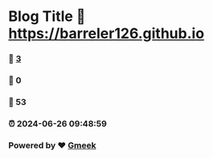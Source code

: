 # Blog Title :link: https://barreler126.github.io 
### :page_facing_up: [3](https://barreler126.github.io/tag.html) 
### :speech_balloon: 0 
### :hibiscus: 53 
### :alarm_clock: 2024-06-26 09:48:59 
### Powered by :heart: [Gmeek](https://github.com/Meekdai/Gmeek)
